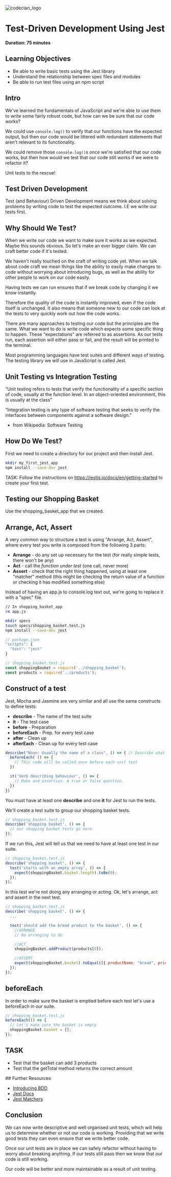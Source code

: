 ![codeclan_logo](https://user-images.githubusercontent.com/11422619/54070681-ca4c5200-425a-11e9-8cf8-cd6a191bc3cd.png)

# Test-Driven Development Using Jest

**Duration: 75 minutes**

## Learning Objectives
- Be able to write basic tests using the Jest library
- Understand the relationship between spec files and modules
- Be able to run test files using an npm script

## Intro

We've learned the fundamentals of JavaScript and we're able to use them to write some fairly robust code, but how can we be sure that our code works?

We could use `console.log()` to verify that our functions have the expected output, but then our code would be littered with redundant statements that aren't relevant to its functionality.

We could remove those `console.log()`s once we're satisfied that our code works, but then how would we test that our code still works if we were to refactor it?

Unit tests to the rescue!

## Test Driven Development

Test (and Behaviour) Driven Development means we think about solving problems by writing code to test the expected outcome. I.E we write our tests first.

## Why Should We Test?

When we write our code we want to make sure it works as we expected. Maybe this
sounds obvious. So let's make an ever bigger claim. We can craft better code if it's tested.

We haven't really touched on the craft of writing code yet. When we talk about
code craft we mean things like the ability to easily make changes to code without worrying about introducing bugs, as well as the ability for other people to work on our code easily.

Having tests we can run ensures that if we break code by changing it we know instantly.

Therefore the quality of the code is instantly improved, even if the code itself is unchanged. It also means that someone new to our code can look at the tests to very quickly work out how the code works.

There are many approaches to testing our code but the principles are the same.
What we want to do is write code which expects some specific thing to happen.
These "expectations" are referred to as assertions. As our tests run, each assertion will either pass or fail, and the result will be printed to the terminal.

Most programming languages have test suites and different ways of testing.
The testing library we will use in JavaScript is called Jest.


## Unit Testing vs Integration Testing

“Unit testing refers to tests that verify the functionality of a specific section of code, usually at the function level. In an object-oriented environment, this is usually at the class”

“Integration testing is any type of software testing that seeks to verify the interfaces between components against a software design.”

- from Wikipedia: Software Testing

## How Do We Test?

First we need to create a directory for our project and then install Jest.

```sh
mkdir my_first_jest_app
npm install --save-dev jest
```

TASK: Follow the instructions on https://jestjs.io/docs/en/getting-started
to create your first test.

## Testing our Shopping Basket

Use the shopping_basket_app that we created.

## Arrange, Act, Assert

A very common way to structure a test is using "Arrange, Act, Assert", where every test you write is composed from the following 3 parts:

 * **Arrange** - do any set up necessary for the test (for really simple tests, there won't be any)
 * **Act** - call the _function under test_ (one call, never more)
 * **Assert** - check that the right thing happened, using at least one "matcher" method (this might be checking the return value of a function or checking it has modified something else)

Instead of having an app.js to console.log text out, we're going to replace it with a "spec" file.

```sh
// In shopping_basket_app
rm app.js
```

```sh
mkdir specs
touch specs/shopping_basket.test.js
npm install --save-dev jest
```

```js
// package.json
"scripts": {
  "test": "jest"
}
```

```js
// shopping_basket.test.js
const shoppingBasket = require('../shopping_basket');
const products = require('../products');
```

## Construct of a test

Jest, Mocha and Jasmine are very similar and all use the same constructs to define tests:

- **describe** - The name of the test suite
- **it** - The test case
- **before** - Preparation
- **beforeEach** - Prep. for every test case
- **after** - Clean up
- **afterEach** - Clean up for every test case

```js
describe("Noun: Usually the name of a class", () => { // Describe what our suite of tests is about
  beforeEach( () => {
    // This code will be called once before each unit test
  })

  it('Verb describing behaviour', () => {
    // Make and assertion. A true or false question.
  })
})

```

You must have at least one **describe** and one **it** for Jest to run the tests.

We'll create a test suite to group our shopping basket tests.

```js
// shopping_basket.test.js
describe('shopping basket', () => {
  // our shopping basket tests go here
});
```

If we run this, Jest will tell us that we need to have at least one test in our suite.

```js
// shopping_basket.test.js
describe('shopping basket', () => {
  test('starts with an empty array', () => {
    expect(shoppingBasket.basket.length).toBe(0);
  });
});
```

In this test we're not doing any arranging or acting. Ok, let's arrange, act and assert in the next test.

```js
// shopping_basket.test.js
describe('shopping basket', () => {
  ...

  test('should add the bread product to the basket', () => {
    //ARRANGE
    // No arranging to do

    //ACT
    shoppingBasket.addProduct(products[0]);

    //ASSERT
    expect(shoppingBasket.basket).toEqual([{ productName: "bread", price: 0.89 }]);
  });
});
```

## beforeEach

In order to make sure the basket is emptied before each test let's use a beforeEach in our suite.

```js
// shopping_basket.test.js
beforeEach(() => {
  // Let's make sure the basket is empty
  shoppingBasket.basket = [];
});
```

## TASK

- Test that the basket can add 3 products
- Test that the getTotal method returns the correct amount

## Further Resources

- [Introducing BDD](https://dannorth.net/introducing-bdd/)
- [Jest Docs](https://jestjs.io/docs/en/getting-started.html)
- [Jest Matchers](https://jestjs.io/docs/en/expect)


## Conclusion

We can now write descriptive and well organised unit tests, which will help us to determine whether or not our code is working. Providing that we write good tests they can even ensure that we write better code.

Once our unit tests are in place we can safely refactor without having to worry about breaking anything. If our tests still pass then we know that our code is still working.

Our code will be better and more maintainable as a result of unit testing.

